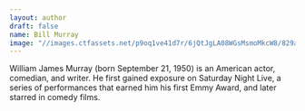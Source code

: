```yaml
---
layout: author
draft: false
name: Bill Murray
image: "//images.ctfassets.net/p9oq1ve41d7r/6jQtJgLA08WGsMsmoMkcW8/829ad726888528787e01dd2ebe990228/bill-murray.jpg"
---
```


<p>William James Murray (born September 21, 1950) is an American actor, comedian, and writer. He first gained exposure on Saturday Night Live, a series of performances that earned him his first Emmy Award, and later starred in comedy films.</p>
